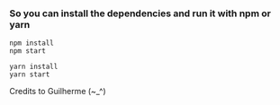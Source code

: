 
### So you can install the dependencies and run it with npm or yarn
```
npm install
npm start
```

```
yarn install
yarn start
```

Credits to Guilherme (~_^)
